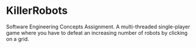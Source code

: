 # KillerRobots
Software Engineering Concepts Assignment. A multi-threaded single-player game where you have to defeat an increasing number of robots by clicking on a grid.
